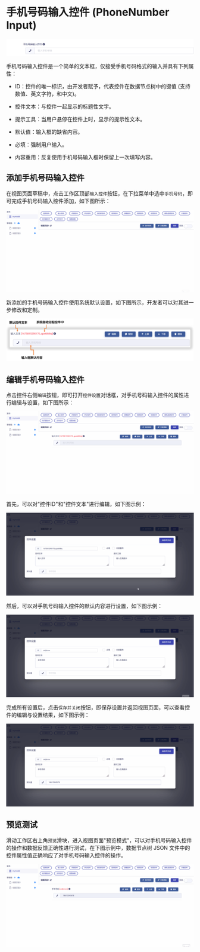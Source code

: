 # 手机号码输入控件 (PhoneNumber Input)

![Matrix.OS](../../../../../media/os/tools/modelview/showphone.gif "手机号码输入控件")

手机号码输入控件是一个简单的文本框，仅接受手机号码格式的输入并具有下列属性：

* ID：控件的唯一标识，由开发者赋予，代表控件在数据节点树中的键值 (支持数值、英文字符，和中文)。

* 控件文本：与控件一起显示的标题性文字。

* 提示工具：当用户悬停在控件上时，显示的提示性文本。

* 默认值：输入框的缺省内容。

* 必填：强制用户输入。

* 内容重用：反复使用手机号码输入框时保留上一次填写内容。

## 添加手机号码输入控件

在视图页面草稿中，点击工作区顶部`输入控件`按钮，在下拉菜单中选中`手机号码`，即可完成手机号码输入控件添加，如下图所示：

![Matrix.OS](../../../../../media/os/tools/modelview/addphone.gif "添加手机号码输入控件")

新添加的手机号码输入控件使用系统默认设置，如下图所示，开发者可以对其进一步修改和定制。

![Matrix.OS](../../../../../media/os/tools/modelview/addphone.png "手机号码输入控件默认设置")

## 编辑手机号码输入控件

点击控件右侧`编辑`按钮，即可打开`控件设置`对话框，对手机号码输入控件的属性进行编辑与设置，如下图所示：

![Matrix.OS](../../../../../media/os/tools/modelview/editphone1.gif "编辑手机号码输入控件 - 打开控件设置对话框")

首先，可以对"控件ID"和"控件文本"进行编辑，如下图示例：

![Matrix.OS](../../../../../media/os/tools/modelview/editphone2.gif "编辑手机号码输入控件 - 控件ID与文本编辑")

然后，可以对手机号码输入控件的默认内容进行设置，如下图示例：

![Matrix.OS](../../../../../media/os/tools/modelview/editphone3.gif "编辑手机号码输入控件 - 设置默认内容")

完成所有设置后，点击`保存并关闭`按钮，即保存设置并返回视图页面，可以查看控件的编辑与设置结果，如下图示例：

![Matrix.OS](../../../../../media/os/tools/modelview/editphone4.gif "编辑手机号码输入控件 - 保存控件设置")

## 预览测试

滑动工作区右上角`预览`滑块，进入视图页面"预览模式"，可以对手机号码输入控件的操作和数据反馈正确性进行测试，在下图示例中，数据节点树 JSON 文件中的控件属性值正确响应了对手机号码输入控件的操作。

![Matrix.OS](../../../../../media/os/tools/modelview/testphone.gif "测试手机号码输入控件")